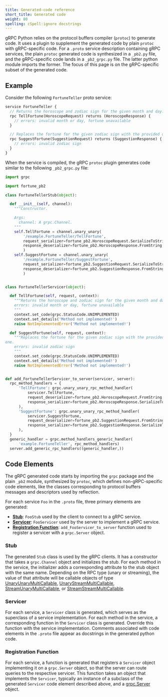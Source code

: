 ```yaml
---
title: Generated-code reference
short_title: Generated code
weight: 80
spelling: cSpell:ignore docstrings
---
```


gRPC Python relies on the protocol buffers compiler (`protoc`) to generate
code.  It uses a plugin to supplement the generated code by plain `protoc`
with gRPC-specific code.  For a `.proto` service description containing
gRPC services, the plain `protoc` generated code is synthesized in
a `_pb2.py` file, and the gRPC-specific code lands in a `_pb2_grpc.py` file.
The latter python module imports the former.  The focus of this page is
on the gRPC-specific subset of the generated code.

## Example

Consider the following `FortuneTeller` proto service:

```proto
service FortuneTeller {
  // Returns the horoscope and zodiac sign for the given month and day.
  rpc TellFortune(HoroscopeRequest) returns (HoroscopeResponse) {
    // errors: invalid month or day, fortune unavailable
  }

  // Replaces the fortune for the given zodiac sign with the provided one.
  rpc SuggestFortune(SuggestionRequest) returns (SuggestionResponse) {
    // errors: invalid zodiac sign
  }
}
```

When the service is compiled, the gRPC `protoc` plugin generates code similar to
the following `_pb2_grpc.py` file:


```python
import grpc

import fortune_pb2

class FortuneTellerStub(object):

  def __init__(self, channel):
    """Constructor.

    Args:
      channel: A grpc.Channel.
    """
    self.TellFortune = channel.unary_unary(
        '/example.FortuneTeller/TellFortune',
        request_serializer=fortune_pb2.HoroscopeRequest.SerializeToString,
        response_deserializer=fortune_pb2.HoroscopeResponse.FromString,
        )
    self.SuggestFortune = channel.unary_unary(
        '/example.FortuneTeller/SuggestFortune',
        request_serializer=fortune_pb2.SuggestionRequest.SerializeToString,
        response_deserializer=fortune_pb2.SuggestionResponse.FromString,
        )


class FortuneTellerServicer(object):

  def TellFortune(self, request, context):
    """Returns the horoscope and zodiac sign for the given month and day.
    errors: invalid month or day, fortune unavailable
    """
    context.set_code(grpc.StatusCode.UNIMPLEMENTED)
    context.set_details('Method not implemented!')
    raise NotImplementedError('Method not implemented!')

  def SuggestFortune(self, request, context):
    """Replaces the fortune for the given zodiac sign with the provided
one.
    errors: invalid zodiac sign
    """
    context.set_code(grpc.StatusCode.UNIMPLEMENTED)
    context.set_details('Method not implemented!')
    raise NotImplementedError('Method not implemented!')


def add_FortuneTellerServicer_to_server(servicer, server):
  rpc_method_handlers = {
      'TellFortune': grpc.unary_unary_rpc_method_handler(
          servicer.TellFortune,
          request_deserializer=fortune_pb2.HoroscopeRequest.FromString,
          response_serializer=fortune_pb2.HoroscopeResponse.SerializeToString,
      ),
      'SuggestFortune': grpc.unary_unary_rpc_method_handler(
          servicer.SuggestFortune,
          request_deserializer=fortune_pb2.SuggestionRequest.FromString,
          response_serializer=fortune_pb2.SuggestionResponse.SerializeToString,
      ),
  }
  generic_handler = grpc.method_handlers_generic_handler(
      'example.FortuneTeller', rpc_method_handlers)
  server.add_generic_rpc_handlers((generic_handler,))
```

## Code Elements

The gRPC generated code starts by importing the `grpc` package and the plain
`_pb2` module, synthesized by `protoc`, which defines non-gRPC-specific code
elements, like the classes corresponding to protocol buffers messages and
descriptors used by reflection.

For each service `Foo` in the `.proto` file, three primary elements are
generated:

- [**Stub**](#stub): `FooStub` used by the client to connect to a gRPC service.
- [**Servicer**](#servicer): `FooServicer` used by the server to implement a
  gRPC service.
- [**Registration Function**](#registration-function):
  `add_FooServicer_to_server` function used to register a servicer with a
  `grpc.Server` object.

### Stub

The generated `Stub` class is used by the gRPC clients.  It
has a constructor that takes a `grpc.Channel` object and initializes the
stub. For each method in the service, the initializer adds a corresponding
attribute to the stub object with the same name.  Depending on the RPC type
(unary or streaming), the value of that attribute will be callable
objects of type
[UnaryUnaryMultiCallable](/grpc/python/grpc.html?#grpc.UnaryUnaryMultiCallable),
[UnaryStreamMultiCallable](/grpc/python/grpc.html?#grpc.UnaryStreamMultiCallable),
[StreamUnaryMultiCallable](/grpc/python/grpc.html?#grpc.StreamUnaryMultiCallable),
or
[StreamStreamMultiCallable](/grpc/python/grpc.html?#grpc.StreamStreamMultiCallable).

### Servicer

For each service, a `Servicer` class is generated, which
serves as the superclass of a service implementation.  For
each method in the service, a corresponding function in the `Servicer` class
is generated. Override this function with the service
implementation.  Comments associated with code elements
in the `.proto` file appear as docstrings in
the generated python code.

### Registration Function

For each service, a function is
generated that registers a `Servicer` object implementing it on a `grpc.Server`
object, so that the server can route queries to
the respective servicer.  This function takes an object that implements the
`Servicer`, typically an instance of a subclass of the generated `Servicer`
code element described above, and a
[grpc.Server](/grpc/python/_modules/grpc.html#Server)
object.
